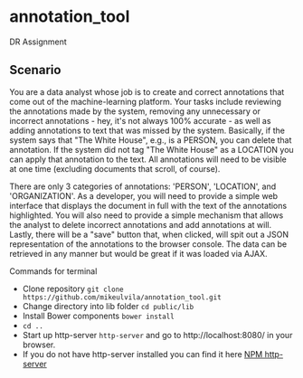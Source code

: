 # annotation_tool
DR Assignment

Scenario
------------------------------------------
You are a data analyst whose job is to create and correct annotations that come out of the machine-learning platform.  Your tasks include reviewing the annotations made by the system,  removing any unnecessary or incorrect annotations - hey, it's not always 100% accurate - as well as adding annotations to text that was missed by the system.  Basically, if the system says that "The White House", e.g., is a PERSON, you can delete that annotation.  If the system did not tag "The White House" as a LOCATION you can apply that annotation to the text.  All annotations will need to be visible at one time (excluding documents that scroll, of course).

There are only 3 categories of annotations: 'PERSON', 'LOCATION', and 'ORGANIZATION'.  As a developer, you will need to provide a simple web interface that displays the document in full with the text of the annotations highlighted.  You will also need to provide a simple mechanism that allows the analyst to delete incorrect annotations and add annotations at will.  Lastly, there will be a "save" button that, when clicked, will spit out a JSON representation of the annotations to the browser console.  The data can be retrieved in any manner but would be great if it was loaded via AJAX.

Commands for terminal
  - Clone repository ```git clone https://github.com/mikeulvila/annotation_tool.git```
  - Change directory into lib folder ```cd public/lib```
  - Install Bower components ```bower install```
  - ```cd ..```
  - Start up http-server ```http-server``` and go to http://localhost:8080/ in your browser.
  - If you do not have http-server installed you can find it here [NPM http-server](https://www.npmjs.com/package/http-server)
